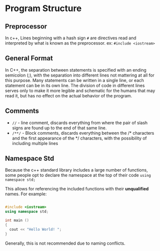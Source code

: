 # Program Structure

## Preprocessor

In c++, Lines beginning with a hash sign `#` are directives read and interpreted by what is known as the preprocessor. ex: `#include <iostream>`

## General Format

In C++, the separation between statements is specified with an ending semicolon (;), with the separation into different lines not mattering at all for this purpose. Many statements can be written in a single line, or each statement can be in its own line. The division of code in different lines serves only to make it more legible and schematic for the humans that may read it, but has no effect on the actual behavior of the program.

## Comments

- `//` - line comment, discards everything from where the pair of slash signs are found up to the end of that same line.
- `/**/` - Block comments, discards everything between the /* characters and the first appearance of the */ characters, with the possibility of including multiple lines

## Namespace Std

Because the c++ standard library includes a large number of functions, some people opt to declare the namespace at the top of their code `using namespace std;`

This allows for referencing the included functions with their **unqualified** names. For example:

```C++

#include <iostream>
using namespace std;

int main ()
{
  cout << "Hello World! ";
}
```

Generally, this is not recommended due to naming conflicts.
